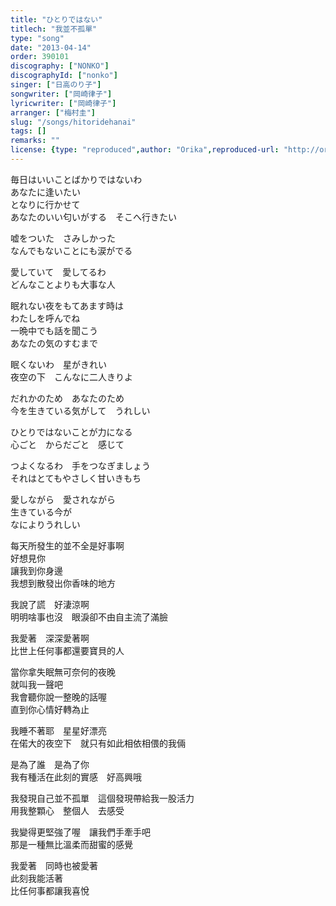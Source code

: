 ```yaml
---
title: "ひとりではない"
titlech: "我並不孤單"
type: "song"
date: "2013-04-14"
order: 390101
discography: ["NONKO"]
discographyId: ["nonko"]
singer: ["日高のり子"]
songwriter: ["岡崎律子"]
lyricwriter: ["岡崎律子"]
arranger: ["梅村圭"]
slug: "/songs/hitoridehanai"
tags: []
remarks: ""
license: {type: "reproduced",author: "Orika",reproduced-url: "http://orikamushi.myweb.hinet.net",reproduced-website: "織歌蟲"}
---
```


毎日はいいことばかりではないわ   
あなたに逢いたい   
となりに行かせて   
あなたのいい匂いがする　そこへ行きたい   
  
嘘をついた　さみしかった   
なんでもないことにも涙がでる   
  
愛していて　愛してるわ   
どんなことよりも大事な人   
  
眠れない夜をもてあます時は   
わたしを呼んでね   
一晩中でも話を聞こう   
あなたの気のすむまで   
  
眠くないわ　星がきれい   
夜空の下　こんなに二人きりよ   
  
だれかのため　あなたのため   
今を生きている気がして　うれしい   
  
ひとりではないことが力になる   
心ごと　からだごと　感じて   
  
つよくなるわ　手をつなぎましょう   
それはとてもやさしく甘いきもち   
  
愛しながら　愛されながら   
生きている今が   
なによりうれしい  
  

<!-- 翻译 -->

每天所發生的並不全是好事啊  
好想見你  
讓我到你身邊  
我想到散發出你香味的地方  
  
我說了謊　好淒涼啊  
明明啥事也沒　眼淚卻不由自主流了滿臉  
  
我愛著　深深愛著啊  
比世上任何事都還要寶貝的人  
  
當你拿失眠無可奈何的夜晚  
就叫我一聲吧   
我會聽你說一整晚的話喔  
直到你心情好轉為止  
  
我睡不著耶　星星好漂亮  
在偌大的夜空下　就只有如此相依相偎的我倆  
  
是為了誰　是為了你  
我有種活在此刻的實感　好高興哦  
  
我發現自己並不孤單　這個發現帶給我一股活力  
用我整顆心　整個人　去感受  
  
我變得更堅強了喔　讓我們手牽手吧  
那是一種無比溫柔而甜蜜的感覺  
  
我愛著　同時也被愛著  
此刻我能活著  
比任何事都讓我喜悅
